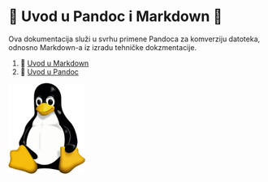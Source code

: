# 🐶 Uvod u Pandoc i Markdown 🐶
Ova dokumentacija služi u svrhu primene Pandoca za komverziju datoteka, odnosno Markdown-a iz izradu tehničke dokzmentacije.

1. 🥎 [Uvod u Markdown](docs/01-markdown-primjeri.md)
2. 🥓 [Uvod u Pandoc](docs/02-pandoc-primjeri-konverzije.md)

<img src="Tux.png" width="30%">

